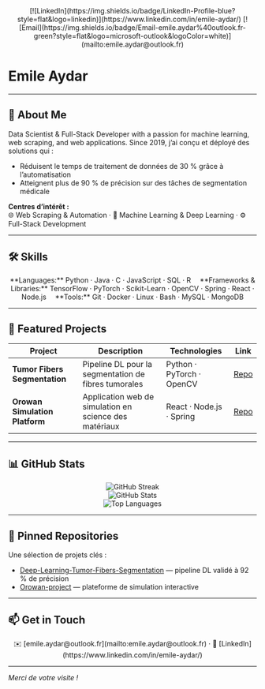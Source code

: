 <div align="center">
  [![LinkedIn](https://img.shields.io/badge/LinkedIn-Profile-blue?style=flat&logo=linkedin)](https://www.linkedin.com/in/emile-aydar/)  
  [![Email](https://img.shields.io/badge/Email-emile.aydar%40outlook.fr-green?style=flat&logo=microsoft-outlook&logoColor=white)](mailto:emile.aydar@outlook.fr)
</div>

# Emile Aydar

---

## 👋 About Me

Data Scientist & Full-Stack Developer with a passion for machine learning, web scraping, and web applications. Since 2019, j’ai conçu et déployé des solutions qui :

- Réduisent le temps de traitement de données de 30 % grâce à l’automatisation  
- Atteignent plus de 90 % de précision sur des tâches de segmentation médicale

**Centres d’intérêt :**  
🌐 Web Scraping & Automation · 🤖 Machine Learning & Deep Learning · ⚙️ Full-Stack Development

---

## 🛠️ Skills

<p align="center">
  **Languages:** Python · Java · C · JavaScript · SQL · R   
  **Frameworks & Libraries:** TensorFlow · PyTorch · Scikit-Learn · OpenCV · Spring · React · Node.js   
  **Tools:** Git · Docker · Linux · Bash · MySQL · MongoDB
</p>

---

## 🚀 Featured Projects

| Project                           | Description                                              | Technologies                | Link                                                                 |
|-----------------------------------|----------------------------------------------------------|-----------------------------|----------------------------------------------------------------------|
| **Tumor Fibers Segmentation**     | Pipeline DL pour la segmentation de fibres tumorales     | Python · PyTorch · OpenCV   | [Repo](https://github.com/EmileAydar/Deep-Learning-Tumor-Fibers-Segmentation) |
| **Orowan Simulation Platform**    | Application web de simulation en science des matériaux   | React · Node.js · Spring    | [Repo](https://github.com/EmileAydar/Orowan-project)                |

---

## 📊 GitHub Stats

<div align="center">
  <img src="https://github-readme-streak-stats.herokuapp.com?user=EmileAydar&theme=highcontrast" alt="GitHub Streak" /><br>
  <img src="https://github-readme-stats.vercel.app/api?username=EmileAydar&show_icons=true&theme=highcontrast" alt="GitHub Stats" /><br>
  <img src="https://github-readme-stats.vercel.app/api/top-langs/?username=EmileAydar&layout=compact&theme=highcontrast" alt="Top Languages" />
</div>

---

## 📌 Pinned Repositories

Une sélection de projets clés :

- [Deep-Learning-Tumor-Fibers-Segmentation](https://github.com/EmileAydar/Deep-Learning-Tumor-Fibers-Segmentation) — pipeline DL validé à 92 % de précision  
- [Orowan-project](https://github.com/EmileAydar/Orowan-project) — plateforme de simulation interactive

---

## 📫 Get in Touch

<div align="center">
  ✉️ [emile.aydar@outlook.fr](mailto:emile.aydar@outlook.fr) · 🔗 [LinkedIn](https://www.linkedin.com/in/emile-aydar/)
</div>

---

*Merci de votre visite !*
